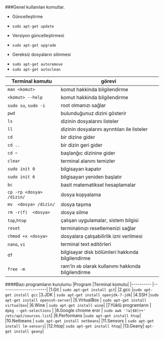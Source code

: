 ###Genel kullanılan komutlar.

* Güncelleştirme
 - `sudo apt-get update`
* Versiyon güncelleştirmesi
 - `sudo apt-get upgrade` 
* Gereksiz dosyaların silinmesi
 - `sudo apt-get autoremove`
 - `sudo apt-get autoclean`
 
| Terminal komutu                         | görevi                   |
| --------------------------|----------------------------------------|
|`man <komut>`| komut hakkinda bilgilendirme|
|`<komut> --help`| komut hakkinda bilgilendirme|
|`sudo su`, `sudo -i`|root olmanızı sağlar|
|`pwd`| bulunduğunuz dizini gösterir|
|`ls` 		    |  dizinin dosyalarını listeler|
|`ll` 		    |  dizinin dosyalarını ayrıntıları ile listeler|
|`cd`           | bir dizine gider|
|`cd .. `		| bir dizin geri gider|
|`cd ~ ` 		| başlanğıc dizinine gider|
|`clear` 		| terminal alanını temizler|
|`sudo init 0 `	| bilgisayarı kapatır |
|`sudo init 6 `	| bilgisayarı yeniden başlatır |
|`bc`           | basit matematiksel hesaplamalar|
|`cp -rp <dosya> /dizin/`| dosya kopyalama|
|`mv  <dosya> /dizin/`| dosya taşıma|
|`rm -r(f)  <dosya>`| dosya silme|
|`top`,`htop`| çalışan uygulamalar, sistem bilgisi|
|`reset`| terminalınızı resetlemenizi sağlar|
| `chmod +x <dosya>`| dosyalara çalışabilirlik izni verilmesi|
|`nano`, `vi`| terminal text editörleri|
|`df`| bilgisayar disk bölümleri hakkında bilgilendirme|
|`free -m` | ram'in `mb` olarak kullanımı hakkında bilgilendirme|

####Bazı programların kurulumu
|Program    |Terminal komutu|
|---------- |-----------------------|
|1.Git 		| `sudo apt-get install git`|
|2.gcc 		|`sudo apt-get install gcc` 
|3.JDK 		| `sudo apt-get install openjdk-7-jdk`|
|4.SSH      |`sudo apt-get install openssh-server`|
|5.VirtualBox | `sudo apt-get install virtualbox`|
|6.Wine     		 	    | `sudo apt-get install wine`|
|7.Yüklü programların  | `dpkg --get-selections` |
|8.Google chrome eror  | `sudo awk '!a[$0]++' /etc/apt/sources.list`|
|9.Performans			 |`sudo apt-get install htop`|
|10.Netbeans 		 | `sudo apt-get install netbeans`|
|11.Sensors | `sudo apt-get install lm-sensors`|
|12.htop| `sudo apt-get install htop`|
|13.Geany| ` apt-get install geany `|